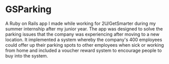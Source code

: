 # GSParking

A Ruby on Rails app I made while working for 2U/GetSmarter during my summer internship after my junior year. The app was designed to solve the parking issues that the company was experiencing after moving to a new location. It implemented a system whereby the company's 400 employees could offer up their parking spots to other employees when sick or working from home and included a voucher reward system to encourage people to buy into the system. 
